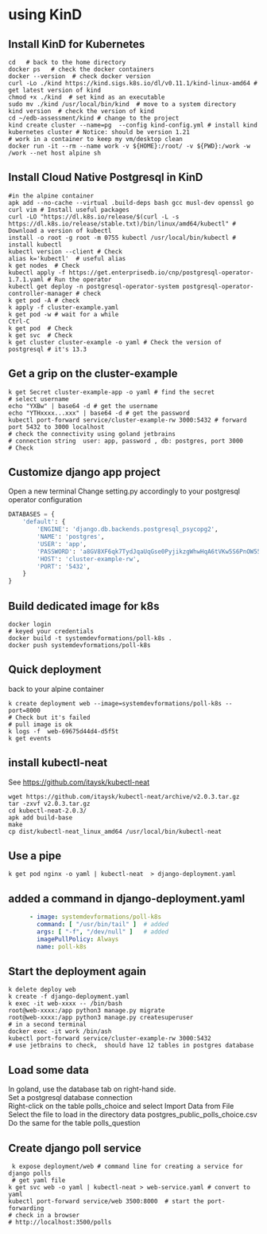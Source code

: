 # using KinD

## Install KinD for Kubernetes
```shell
cd   # back to the home directory
docker ps   # check the docker containers
docker --version  # check docker version 
curl -Lo ./kind https://kind.sigs.k8s.io/dl/v0.11.1/kind-linux-amd64 # get latest version of kind
chmod +x ./kind  # set kind as an executable
sudo mv ./kind /usr/local/bin/kind  # move to a system directory
kind version  # check the version of kind 
cd ~/edb-assessment/kind # change to the project
kind create cluster --name=pg  --config kind-config.yml # install kind kubernetes cluster # Notice: should be version 1.21
# work in a container to keep my vm/desktop clean 
docker run -it --rm --name work -v ${HOME}:/root/ -v ${PWD}:/work -w /work --net host alpine sh
```

## Install Cloud Native Postgresql in KinD
```shell
#in the alpine container
apk add --no-cache --virtual .build-deps bash gcc musl-dev openssl go curl vim # Install useful packages
curl -LO "https://dl.k8s.io/release/$(curl -L -s https://dl.k8s.io/release/stable.txt)/bin/linux/amd64/kubectl" # Download a version of kubectl
install -o root -g root -m 0755 kubectl /usr/local/bin/kubectl # install kubectl
kubectl version --client # Check 
alias k='kubectl'  # useful alias
k get nodes  # Check 
kubectl apply -f https://get.enterprisedb.io/cnp/postgresql-operator-1.7.1.yaml # Run the operator
kubectl get deploy -n postgresql-operator-system postgresql-operator-controller-manager # check 
k get pod -A # check 
k apply -f cluster-example.yaml
k get pod -w # wait for a while
Ctrl-C
k get pod  # Check
k get svc  # Check 
k get cluster cluster-example -o yaml # Check the version of postgresql # it's 13.3
```

## Get a grip on the cluster-example 
```shell
k get Secret cluster-example-app -o yaml # find the secret
# select username
echo "YXBw" | base64 -d # get the username
echo "YTHxxxx...xxx" | base64 -d # get the password
kubectl port-forward service/cluster-example-rw 3000:5432 # forward port 5432 to 3000 localhost
# check the connectivity using goland jetbrains
# connection string  user: app, password , db: postgres, port 3000
# Check  
```

## Customize django app project
Open a new terminal
Change setting.py accordingly to your postgresql operator configuration  
```python
DATABASES = {
    'default': {
        'ENGINE': 'django.db.backends.postgresql_psycopg2',
        'NAME': 'postgres',
        'USER': 'app',
        'PASSWORD': 'a8GV8XF6qk7TydJqaUqGse0PyjikzgWhwHqA6tVKw5S6PnOW55OQHcnbsfZgztPb',
        'HOST': 'cluster-example-rw',
        'PORT': '5432',
    }
}
```
## Build dedicated image for k8s
```shell 
docker login 
# keyed your credentials
docker build -t systemdevformations/poll-k8s . 
docker push systemdevformations/poll-k8s
```
## Quick deployment
back to your alpine container 
```shell
k create deployment web --image=systemdevformations/poll-k8s --port=8000
# Check but it's failed 
# pull image is ok 
k logs -f  web-69675d44d4-d5f5t 
k get events
```
## install kubectl-neat 
See https://github.com/itaysk/kubectl-neat
```shell
wget https://github.com/itaysk/kubectl-neat/archive/v2.0.3.tar.gz
tar -zxvf v2.0.3.tar.gz 
cd kubectl-neat-2.0.3/
apk add build-base
make
cp dist/kubectl-neat_linux_amd64 /usr/local/bin/kubectl-neat
```
##  Use a pipe
```shell
k get pod nginx -o yaml | kubectl-neat  > django-deployment.yaml
```

## added a command in django-deployment.yaml 
```yaml
      - image: systemdevformations/poll-k8s
        command: [ "/usr/bin/tail" ]  # added
        args: [ "-f", "/dev/null" ]   # added
        imagePullPolicy: Always
        name: poll-k8s
```
## Start the deployment again  
```shell
k delete deploy web 
k create -f django-deployment.yaml
k exec -it web-xxxx -- /bin/bash
root@web-xxxx:/app python3 manage.py migrate
root@web-xxxx:/app python3 manage.py createsuperuser
# in a second terminal 
docker exec -it work /bin/ash
kubectl port-forward service/cluster-example-rw 3000:5432 
# use jetbrains to check,  should have 12 tables in postgres database 
```
## Load some data
In goland, use the database tab on right-hand side.   
Set a postgresql database connection  
Right-click on the table polls_choice and select Import Data from  File  
Select the file to load in the directory data postgres_public_polls_choice.csv
Do the same for the table polls_question

## Create django poll service 
```shell
 k expose deployment/web # command line for creating a service for django polls
 # get yaml file 
k get svc web -o yaml | kubectl-neat > web-service.yaml # convert to yaml
kubectl port-forward service/web 3500:8000  # start the port-forwarding
# check in a browser 
# http://localhost:3500/polls
```





